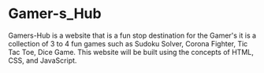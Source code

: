 # Gamer-s_Hub
Gamers-Hub is a website that is a fun stop destination for the Gamer's it is a collection of 3 to 4 fun games such as Sudoku Solver, Corona Fighter, Tic Tac Toe, Dice Game. This website will be built using the concepts of HTML, CSS, and JavaScript.
